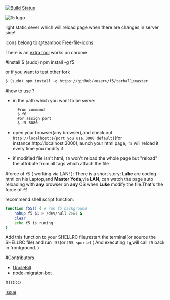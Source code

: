 [![Build Status](https://travis-ci.org/UncleBill/f5.png?branch=master)](https://travis-ci.org/UncleBill/f5)

![f5 logo](http://pic.yupoo.com/island205/CuRETY9c/small.jpg)

 light static sever which will reload page when there are changes in server side!

icons belong to @teambox [Free-file-icons](https://github.com/teambox/Free-file-icons)

There is an [extra tool](https://github.com/UncleBill/crx4f5) works on chrome

#install
    $ (sudo) npm install -g f5

or if you want to test other fork

    $ (sudo) npm install -g https://github/<user>/f5/tarball/master
#how to use ?
- in the path which you want to be serve:


        #run command
        $ f6
        #or assign port
        $ f5 8080

- open your browser(any browser),and check out `http://localhost:${port you use,3000 default}`(for instance:http://localhost:3000),launch your html page, `f5` will reload it every time you modify it

- if modified file isn't html, `f5` won't reload the whole page but "reload" the attribute from all tags which attach the file


#force of `f5` ( working via LAN! ):
There is a short story:
**Luke** are coding html on his Laptop,and **Master Yoda**,via **LAN**, can watch the page auto reloading with **any** browser on **any** OS when **Luke** modify the file.That's the force of `f5`.

recommend shell script function:

```sh
function f55() { # run f5 background
    nohup f5 $1 > /dev/null 2>&1 &
    clear
    echo f5 is runing
}
```

Add this function to your SHELLRC file,restart the terminal(or source the SHELLRC file) and run `f55`(or `f55 <port>`)
( And executing `fg`,will call `f5` back in frontground. )

#Contributors

- [UncleBill](https://github.com/UncleBill)
- [node-migrator-bot](https://github.com/node-migrator-bot)

#TODO

[issue](https://github.com/island205/f5/issues?milestone=1&state=open)
